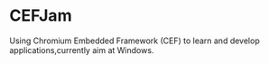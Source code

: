 CEFJam
======

Using Chromium Embedded Framework (CEF)  to learn and develop applications,currently aim at Windows.
